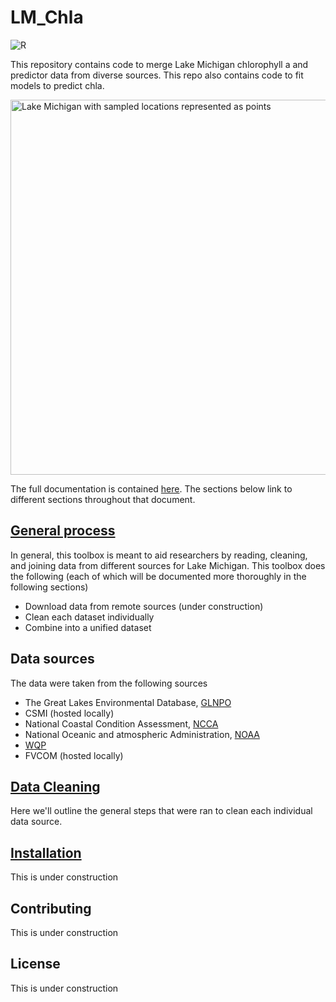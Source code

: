 # LM_Chla
![R](https://img.shields.io/badge/r-%23276DC3.svg?style=for-the-badge&logo=r&logoColor=white)

This repository contains code to merge Lake Michigan chlorophyll a and predictor data from diverse sources. This repo also contains code to fit models to predict chla.


<img src="GLENDA_LM.png" alt="Lake Michigan with sampled locations represented as points" width="600"/>

The full documentation is contained [here](docs/UserInfo.md). The sections below link to different sections throughout that document.


## [General process](docs/useNdesign.md)
In general, this toolbox is meant to aid researchers by reading, cleaning, and joining data from different sources for Lake Michigan. This toolbox does the following (each of which will be documented more thoroughly in the following sections)

- Download data from remote sources (under construction)
- Clean each dataset individually
- Combine into a unified dataset

## Data sources
The data were taken from the following sources

- The Great Lakes Environmental Database, [GLNPO](https://cdx.epmeea.gov/)
- CSMI (hosted locally)
- National Coastal Condition Assessment, [NCCA](https://www.epa.gov/national-aquatic-resource-surveys/ncca)
- National Oceanic and atmospheric Administration, [NOAA](https://www.noaa.gov/)
- [WQP](https://www.waterqualitydata.us/)
- FVCOM (hosted locally)

## [Data Cleaning](docs/dataCleaning.md)
Here we'll outline the general steps that were ran to clean each individual data source. 

## [Installation](docs/useNdesign.md)
This is under construction


## Contributing
This is under construction

## License
This is under construction


